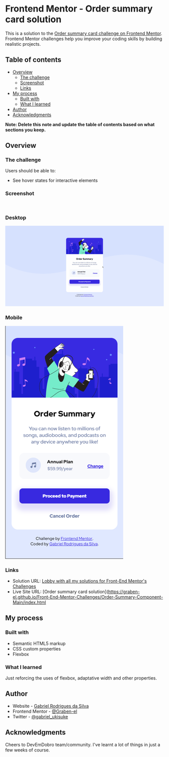 # Frontend Mentor - Order summary card solution

This is a solution to the [Order summary card challenge on Frontend Mentor](https://www.frontendmentor.io/challenges/order-summary-component-QlPmajDUj). Frontend Mentor challenges help you improve your coding skills by building realistic projects. 

## Table of contents

- [Overview](#overview)
  - [The challenge](#the-challenge)
  - [Screenshot](#screenshot)
  - [Links](#links)
- [My process](#my-process)
  - [Built with](#built-with)
  - [What I learned](#what-i-learned)
- [Author](#author)
- [Acknowledgments](#acknowledgments)

**Note: Delete this note and update the table of contents based on what sections you keep.**

## Overview

### The challenge

Users should be able to:

- See hover states for interactive elements

### Screenshot
<br>

### Desktop 
![](./images/screenshot.gif)

### Mobile

![](./images/screenshot_mobile.png)

### Links

- Solution URL: [Lobby with all my solutions for Front-End Mentor's Challenges](https://graben-el.github.io/Front-End-Mentor-Challenges/)
- Live Site URL: [Order summary card solution](https://graben-el.github.io/Front-End-Mentor-Challenges/Order-Summary-Component-Main/index.html

## My process

### Built with

- Semantic HTML5 markup
- CSS custom properties
- Flexbox

### What I learned

Just reforcing the uses of flexbox, adaptative width and other properties.

## Author

- Website - [Gabriel Rodrigues da Silva](https://github.com/Graben-el?tab=repositories)
- Frontend Mentor - [@Graben-el](https://www.frontendmentor.io/profile/Graben-el)
- Twitter - [@gabriel_ukisuke](https://twitter.com/gabriel_ukisuke)


## Acknowledgments

Cheers to DevEmDobro team/community. I've learnt a lot of things in just a few weeks of course. 
